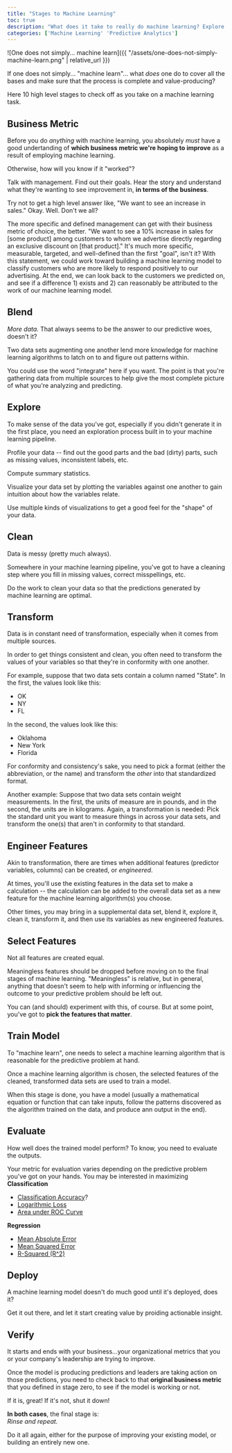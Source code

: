 ```yaml
---
title: "Stages to Machine Learning"
toc: true
description: "What does it take to really do machine learning? Explore these 10 stages to an effective machine learning process."
categories: ['Machine Learning' 'Predictive Analytics']
---
```

![One does not simply... machine learn]({{ "/assets/one-does-not-simply-machine-learn.png" | relative_url }})

If one does not simply... "machine learn"... what *does* one do to cover all the bases and make sure that the process is complete and value-producing?

Here 10 high level stages to check off as you take on a machine learning task.

## Business Metric
Before you do *anything* with machine learning, you absolutely *must* have a good undertanding of **which business metric we're hoping to improve** as a result of employing machine learning.

Otherwise, how will you know if it "worked"?

Talk with management.  Find out their goals.  Hear the story and understand what they're wanting to see improvement in, **in terms of the business**.

Try not to get a high level answer like, "We want to see an increase in sales." Okay.  Well.  Don't we all?

The more specific and defined management can get with their business metric of choice, the better.  "We want to see a 10% increase in sales for [some product] among customers to whom we advertise directly regarding an exclusive discount on [that product]."  It's much more specific, measurable, targeted, and well-defined than the first "goal", isn't it?  With this statement, we could work toward building a machine learning model to classify customers who are more likely to respond positively to our advertising.  At the end, we can look back to the customers we predicted on, and see if a difference 1) exists and 2) can reasonably be attributed to the work of our machine learning model.

## Blend
*More data*.  That always seems to be the answer to our predictive woes, doesn't it?

Two data sets augmenting one another lend more knowledge for machine learning algorithms to latch on to and figure out patterns within.

You could use the word "integrate" here if you want.  The point is that you're gathering data from multiple sources to help give the most complete picture of what you're analyzing and predicting.

## Explore
To make sense of the data you've got, especially if you didn't generate it in the first place, you need an exploration process built in to your machine learning pipeline.

Profile your data -- find out the good parts and the bad (dirty) parts, such as missing values, inconsistent labels, etc.

Compute summary statistics.

Visualize your data set by plotting the variables against one another to gain intuition about how the variables relate.

Use multiple kinds of visualizations to get a good feel for the "shape" of your data.

## Clean
Data is messy (pretty much always).

Somewhere in your machine learning pipeline, you've got to have a cleaning step where you fill in missing values, correct misspellings, etc.

Do the work to clean your data so that the predictions generated by machine learning are optimal.

## Transform
Data is in constant need of transformation, especially when it comes from multiple sources.

In order to get things consistent and clean, you often need to transform the values of your variables so that they're in conformity with one another.

For example, suppose that two data sets contain a column named "State".  In the first, the values look like this:
* OK
* NY
* FL

In the second, the values look like this:
* Oklahoma
* New York
* Florida

For conformity and consistency's sake, you need to pick a format (either the abbreviation, or the name) and transform the *other* into that standardized format.

Another example:  Suppose that two data sets contain weight measurements.  In the first, the units of measure are in pounds, and in the second, the units are in kilograms.  Again, a transformation is needed: Pick the standard unit you want to measure things in across your data sets, and transform the one(s) that aren't in conformity to that standard.

## Engineer Features
Akin to transformation, there are times when additional features (predictor variables, columns) can be created, or *engineered*.

At times, you'll use the existing features in the data set to make a calculation -- the calculation can be added to the overall data set as a new feature for the machine learning algorithm(s) you choose.

Other times, you may bring in a supplemental data set, blend it, explore it, clean it, transform it, and then use its variables as new engineered features.

## Select Features
Not all features are created equal.

Meaningless features should be dropped before moving on to the final stages of machine learning.  "Meaningless" is relative, but in general, anything that doesn't seem to help with informing or influencing the outcome to your predictive problem should be left out.

You can (and should) experiment with this, of course.  But at some point, you've got to **pick the features that matter**.

## Train Model
To "machine learn", one needs to select a machine learning algorithm that is reasonable for the predictive problem at hand.

Once a machine learning algorithm is chosen, the selected features of the cleaned, transformed data sets are used to train a model.

When this stage is done, you have a model (usually a mathematical equation or function that can take inputs, follow the patterns discovered as the algorithm trained on the data, and produce ann output in the end).

## Evaluate
How well does the trained model perform?  To know, you need to evaluate the outputs.

Your metric for evaluation varies depending on the predictive problem you've got on your hands.  You may be interested in maximizing
**Classification**
* [Classification Accuracy](https://en.wikipedia.org/wiki/Accuracy_and_precision)?
* [Logarithmic Loss](https://www.kaggle.com/wiki/LogLoss)
* [Area under ROC Curve](https://en.wikipedia.org/wiki/Receiver_operating_characteristic)

**Regression**
* [Mean Absolute Error](https://en.wikipedia.org/wiki/Mean_absolute_error)
* [Mean Squared Error](https://en.wikipedia.org/wiki/Mean_squared_error)
* [R-Squared (R^2)](https://en.wikipedia.org/wiki/Coefficient_of_determination)

## Deploy
A machine learning model doesn't do much good until it's deployed, does it?

Get it out there, and let it start creating value by proiding actionable insight.

## Verify
It starts and ends with your business...your organizational metrics that you or your company's leadership are trying to improve.

Once the model is producing predictions and leaders are taking action on those predictions, you need to check back to that **original business metric** that you defined in stage zero, to see if the model is working or not.

If it is, great!
If it's not, shut it down!

**In both cases**, the final stage is:  
*Rinse and repeat.*  

Do it all again, either for the purpose of improving your existing model, or building an entirely new one.
